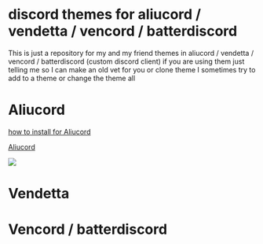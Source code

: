 # discord themes for aliucord / vendetta / vencord / batterdiscord

This is just a repository for my and my friend themes in aliucord / vendetta / vencord / batterdiscord (custom discord client) if you are using them just telling me so I can make an old vet for you or clone theme I sometimes try to add to a theme or change the theme all

# Aliucord
<a href="https://discord.com/channels/811255666990907402/811261298997460992/845243103757467658">how to install for Aliucord</a>



<a href="https://deepbag.github.io/ghost-themes-for-custom-discord/gfl-ump-45-simpel-theme.json">Aliucord</a>



<img src="https://raw.githubusercontent.com/BLACKGHOST115/ghost-themes-for-custom-discord/main/wallpaper/git-file-gfl-ump-45.png"/>


# Vendetta



# Vencord / batterdiscord
